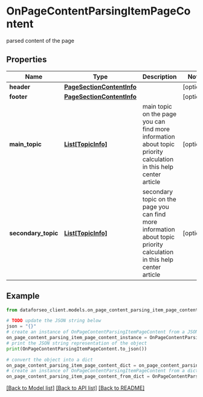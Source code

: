 # OnPageContentParsingItemPageContent

parsed content of the page

## Properties

Name | Type | Description | Notes
------------ | ------------- | ------------- | -------------
**header** | [**PageSectionContentInfo**](PageSectionContentInfo.md) |  | [optional] 
**footer** | [**PageSectionContentInfo**](PageSectionContentInfo.md) |  | [optional] 
**main_topic** | [**List[TopicInfo]**](TopicInfo.md) | main topic on the page you can find more information about topic priority calculation in this help center article | [optional] 
**secondary_topic** | [**List[TopicInfo]**](TopicInfo.md) | secondary topic on the page you can find more information about topic priority calculation in this help center article | [optional] 

## Example

```python
from dataforseo_client.models.on_page_content_parsing_item_page_content import OnPageContentParsingItemPageContent

# TODO update the JSON string below
json = "{}"
# create an instance of OnPageContentParsingItemPageContent from a JSON string
on_page_content_parsing_item_page_content_instance = OnPageContentParsingItemPageContent.from_json(json)
# print the JSON string representation of the object
print(OnPageContentParsingItemPageContent.to_json())

# convert the object into a dict
on_page_content_parsing_item_page_content_dict = on_page_content_parsing_item_page_content_instance.to_dict()
# create an instance of OnPageContentParsingItemPageContent from a dict
on_page_content_parsing_item_page_content_from_dict = OnPageContentParsingItemPageContent.from_dict(on_page_content_parsing_item_page_content_dict)
```
[[Back to Model list]](../README.md#documentation-for-models) [[Back to API list]](../README.md#documentation-for-api-endpoints) [[Back to README]](../README.md)


